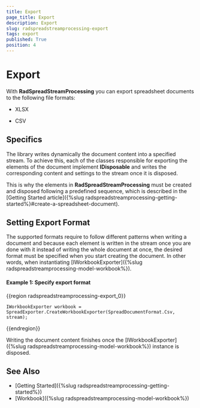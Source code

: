 ```yaml
---
title: Export
page_title: Export
description: Export
slug: radspreadstreamprocessing-export
tags: export
published: True
position: 4
---
```


# Export

With **RadSpreadStreamProcessing** you can export spreadsheet documents to the following file formats:

* XLSX

* CSV

## Specifics

The library writes dynamically the document content into a specified stream. To achieve this, each of the classes responsible for exporting the elements of the document implement **IDisposable** and writes the corresponding content and settings to the stream once it is disposed. 

This is why the elements in **RadSpreadStreamProcessing** must be created and disposed following a predefined sequence, which is described in the [Getting Started article]({%slug radspreadstreamprocessing-getting-started%}#create-a-spreadsheet-document).

## Setting Export Format

The supported formats require to follow different patterns when writing a document and because each element is written in the stream once you are done with it instead of writing the whole document at once, the desired format must be specified when you start creating the document. In other words, when instantiating [IWorkbookExporter]({%slug radspreadstreamprocessing-model-workbook%}).

#### **Example 1: Specify export format**

{{region radspreadstreamprocessing-export_0}}

	IWorkbookExporter workbook = SpreadExporter.CreateWorkbookExporter(SpreadDocumentFormat.Csv, stream);     
{{endregion}}

Writing the document content finishes once the [IWorkbookExporter]({%slug radspreadstreamprocessing-model-workbook%}) instance is disposed.

## See Also

* [Getting Started]({%slug radspreadstreamprocessing-getting-started%})
* [Workbook]({%slug radspreadstreamprocessing-model-workbook%})